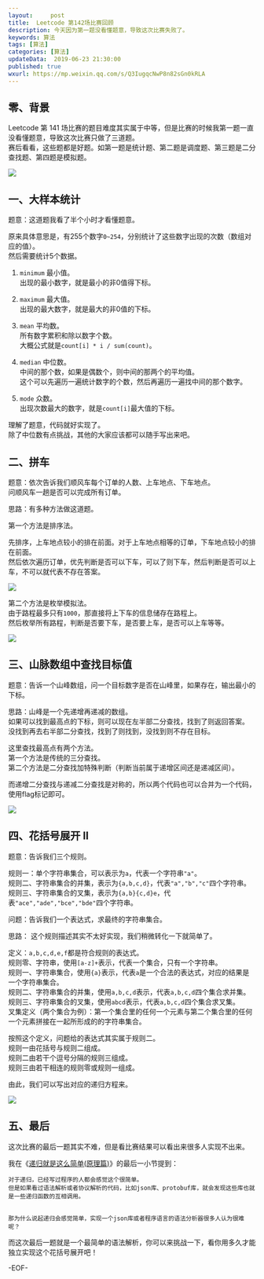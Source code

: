 ```yaml
---   
layout:     post  
title:  Leetcode 第142场比赛回顾  
description: 今天因为第一题没看懂题意，导致这次比赛失败了。  
keywords: 算法  
tags: [算法]    
categories: [算法]  
updateData:  2019-06-23 21:30:00  
published: true  
wxurl: https://mp.weixin.qq.com/s/Q3IugqcNwP8n82sGn0kRLA  
---  
```



## 零、背景  


Leetcode 第 141 场比赛的题目难度其实属于中等，但是比赛的时候我第一题一直没看懂题意，导致这次比赛只做了三道题。  
赛后看看，这些题都是好题。如第一题是统计题、第二题是调度题、第三题是二分查找题、第四题是模拟题。  



![](https://res2019.tiankonguse.com/images/2019/06/23/001.png)


## 一、大样本统计  


题意：这道题我看了半个小时才看懂题意。  

原来具体意思是，有255个数字`0~254`，分别统计了这些数字出现的次数（数组对应的值）。  
然后需要统计5个数据。  


1. `minimum` 最小值。  
出现的最小数字，就是最小的非0值得下标。  


2. `maximum` 最大值。  
出现的最大数字，就是最大的非0值的下标。  


3. `mean` 平均数。  
所有数字累积和除以数字个数。  
大概公式就是`count[i] * i / sum(count)`。  


4. `median` 中位数。  
中间的那个数，如果是偶数个，则中间的那两个的平均值。  
这个可以先遍历一遍统计数字的个数，然后再遍历一遍找中间的那个数字。  


5. `mode` 众数。  
出现次数最大的数字，就是`count[i]`最大值的下标。  


理解了题意，代码就好实现了。  
除了中位数有点挑战，其他的大家应该都可以随手写出来吧。  



## 二、拼车  


题意：依次告诉我们顺风车每个订单的人数、上车地点、下车地点。  
问顺风车一趟是否可以完成所有订单。  


思路：有多种方法做这道题。  


第一个方法是排序法。  

先排序，上车地点较小的排在前面。对于上车地点相等的订单，下车地点较小的排在前面。  
然后依次遍历订单，优先判断是否可以下车，可以了则下车，然后判断是否可以上车，不可以就代表不存在答案。  


![](https://res2019.tiankonguse.com/images/2019/06/23/002.png)


第二个方法是枚举模拟法。  
由于路程最多只有`1000`，那直接将上下车的信息储存在路程上。  
然后枚举所有路程，判断是否要下车，是否要上车，是否可以上车等等。  


![](https://res2019.tiankonguse.com/images/2019/06/23/003.png)


## 三、山脉数组中查找目标值  


题意：告诉一个山峰数组，问一个目标数字是否在山峰里，如果存在，输出最小的下标。  


思路：山峰是一个先递增再递减的数组。  
如果可以找到最高点的下标，则可以现在左半部二分查找，找到了则返回答案。  
没找到再去右半部二分查找，找到了则找到，没找到则不存在目标。  


这里查找最高点有两个方法。  
第一个方法是传统的三分查找。  
第二个方法是二分查找加特殊判断（判断当前属于递增区间还是递减区间）。  


而递增二分查找与递减二分查找是对称的，所以两个代码也可以合并为一个代码，使用flag标记即可。


![](https://res2019.tiankonguse.com/images/2019/06/23/004.png)


## 四、花括号展开 II  

题意：告诉我们三个规则。  


规则一：单个字符串集合，可以表示为`a`，代表一个字符串`"a"`。  
规则二、字符串集合的并集，表示为`{a,b,c,d}`，代表`"a","b","c"`四个字符串。  
规则三、字符串集合的叉集，表示为`{a,b}{c,d}e`，代表`"ace","ade","bce","bde"`四个字符串。  


问题：告诉我们一个表达式，求最终的字符串集合。  


思路： 这个规则描述其实不太好实现，我们稍微转化一下就简单了。    


定义：`a,b,c,d,e,f`都是符合规则的表达式。  
规则零、字符串，使用`[a-z]+`表示，代表一个集合，只有一个字符串。  
规则一、字符串集合，使用`{a}`表示，代表`a`是一个合法的表达式，对应的结果是一个字符串集合。  
规则二、字符串集合的并集，使用`a,b,c,d`表示，代表`a,b,c,d`四个集合求并集。  
规则三、字符串集合的叉集，使用`abcd`表示，代表`a,b,c,d`四个集合求叉集。  
叉集定义（两个集合为例）：第一个集合里的任何一个元素与第二个集合里的任何一个元素拼接在一起所形成的的字符串集合。  


按照这个定义，问题给的表达式其实属于规则二。   
规则一由花括号与规则二组成。  
规则二由若干个逗号分隔的规则三组成。  
规则三由若干相连的规则零或规则一组成。 


由此，我们可以写出对应的递归方程来。  


![](https://res2019.tiankonguse.com/images/2019/06/23/005.png)


## 五、最后  


这次比赛的最后一题其实不难，但是看比赛结果可以看出来很多人实现不出来。  


我在《[递归就是这么简单(原理篇)](https://mp.weixin.qq.com/s/pN9T9hyjClHFNfajxlWKkA)》的最后一小节提到：  


```
对于递归，已经写过程序的人都会感觉这个很简单。  
但是如果看过语法解析或者协议解析的代码，比如json库、protobuf库，就会发现这些库也就是一些递归函数的互相调用。  
  
  
那为什么说起递归会感觉简单，实现一个json库或者程序语言的语法分析器很多人认为很难呢？  
```


而这次最后一题就是一个最简单的语法解析，你可以来挑战一下，看你用多久才能独立实现这个花括号展开吧！  




-EOF-  

